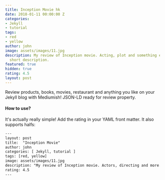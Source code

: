 ```yaml
---
title: Inception Movie hk
date: 2018-01-11 00:00:00 Z
categories:
- Jekyll
- tutorial
tags:
- red
- yellow
author: john
image: assets/images/11.jpg
description: My review of Inception movie. Acting, plot and something else in this
  short description.
featured: true
hidden: true
rating: 4.5
layout: post
---
```


Review products, books, movies, restaurant and anything you like on your Jekyll blog with Mediumish! JSON-LD ready for review property.

#### How to use?

It's actually really simple! Add the rating in your YAML front matter. It also supports halfs:

```html
---
layout: post
title:  "Inception Movie"
author: john
categories: [ Jekyll, tutorial ]
tags: [red, yellow]
image: assets/images/11.jpg
description: "My review of Inception movie. Actors, directing and more."
rating: 4.5
---
```
